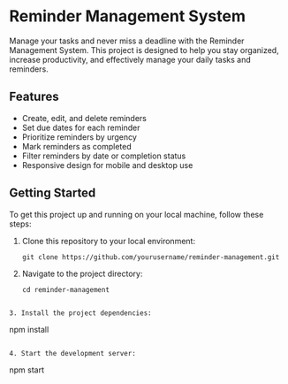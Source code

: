 # Reminder Management System

Manage your tasks and never miss a deadline with the Reminder Management System. This project is designed to help you stay organized, increase productivity, and effectively manage your daily tasks and reminders.

## Features

- Create, edit, and delete reminders
- Set due dates for each reminder
- Prioritize reminders by urgency
- Mark reminders as completed
- Filter reminders by date or completion status
- Responsive design for mobile and desktop use

## Getting Started

To get this project up and running on your local machine, follow these steps:

1. Clone this repository to your local environment:
   ```
   git clone https://github.com/yourusername/reminder-management.git

2. Navigate to the project directory:

   ```
   cd reminder-management
```

3. Install the project dependencies:

```
npm install
```

4. Start the development server:

```
npm start
```

